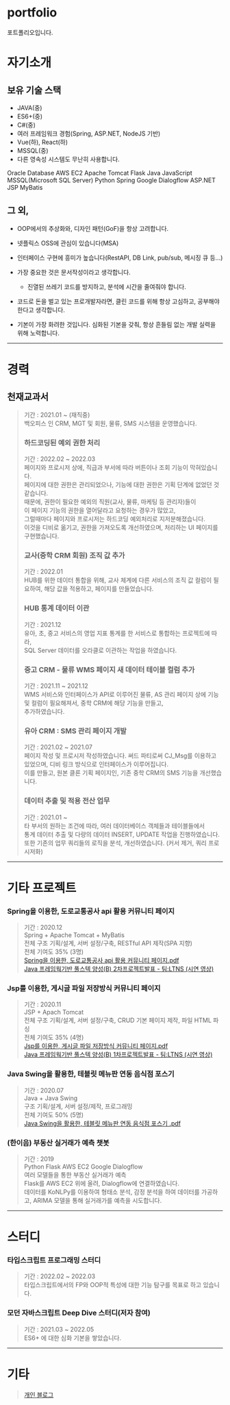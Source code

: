 # portfolio
포트폴리오입니다.

# 자기소개

## 보유 기술 스택
- JAVA(중)
- ES6+(중)
- C#(중)
- 여러 프레임워크 경험(Spring, ASP.NET, NodeJS 기반)
- Vue(하), React(하)
- MSSQL(중)
- 다른 영속성 시스템도 무난히 사용합니다.

Oracle Database AWS EC2 Apache Tomcat Flask Java JavaScript MSSQL(Microsoft SQL Server) Python Spring Google Dialogflow ASP.NET JSP MyBatis


## 그 외,
- OOP에서의 추상화와, 디자인 패턴(GoF)을 항상 고려합니다.
- 넷플릭스 OSS에 관심이 있습니다(MSA)
- 인터페이스 구현에 흥미가 높습니다(RestAPI, DB Link, pub/sub, 메시징 큐 등...)
   
- 가장 중요한 것은 문서작성이라고 생각합니다.
   - 진열된 쓰레기 코드를 방지하고, 분석에 시간을 줄여줘야 합니다.
- 코드로 돈을 벌고 있는 프로개발자라면, 클린 코드를 위해 항상 고심하고, 공부해야 한다고 생각합니다.
- 기본이 가장 화려한 것입니다. 심화된 기본을 갖춰, 항상 흔들림 없는 개발 실력을 위해 노력합니다.


---

# 경력

## 천재교과서
>기간 : 2021.01 ~ (재직중)    
>백오피스 인 CRM, MGT 및 회원, 물류, SMS 시스템을 운영했습니다.   
>
>### 하드코딩된 예외 권한 처리   
>기간 : 2022.02 ~ 2022.03   
>페이지와 프로시저 상에, 직급과 부서에 따라 버튼이나 조회 기능이 막혀있습니다.   
>페이지에 대한 권한은 관리되었으나, 기능에 대한 권한은 기획 단계에 없었던 것 같습니다.   
>때문에, 권한이 필요한 예외의 직원(교사, 물류, 마케팅 등 관리자)들이   
>이 페이지 기능의 권한을 열어달라고 요청하는 경우가 많았고,    
>그럴때마다 페이지와 프로시저는 하드코딩 예외처리로 지저분해졌습니다.   
>이것을 디비로 옮기고, 권한을 가져오도록 개선하였으며, 처리하는 UI 페이지를 구현했습니다.   
>
>### 교사(중학 CRM 회원) 조직 값 추가   
>기간 : 2022.01   
>HUB를 위한 데이터 통합을 위해, 교사 체계에 다른 서비스의 조직 값 컬럼이 필요하여, 해당 값을 적용하고, 페이지를 만들었습니다.   
>
>### HUB 통계 데이터 이관   
>기간 : 2021.12   
>유아, 초, 중고 서비스의 영업 지표 통계를 한 서비스로 통합하는 프로젝트에 따라,   
>SQL Server 데이터를 오라클로 이관하는 작업을 하였습니다.   
>
>### 중고 CRM - 물류 WMS 페이지 새 데이터 테이블 컬럼 추가   
>기간 : 2021.11 ~ 2021.12   
>WMS 서비스와 인터페이스가 API로 이루어진 물류, AS 관리 페이지 상에 기능 및 컬럼이 필요해져서, 중학 CRM에 해당 기능을 만들고,   
>추가하였습니다.   
>
>### 유아 CRM : SMS 관리 페이지 개발   
>기간 : 2021.02 ~ 2021.07   
>페이지 작성 및 프로시저 작성하였습니다. 써드 파티로써 CJ_Msg를 이용하고 있었으며, 디비 링크 방식으로 인터페이스가 이루어집니다.   
>이를 만들고, 원본 클론 기획 페이지인, 기존 중학 CRM의 SMS 기능을 개선했습니다.   
>
>### 데이터 추출 및 적용 전산 업무  
>기간 : 2021.01 ~   
>타 부서의 원하는 조건에 따라, 여러 데이터베이스 객체들과 테이블들에서   
>통계 데이터 추출 및 다량의 데이터 INSERT, UPDATE 작업을 진행하였습니다.   
>또한 기존의 업무 쿼리들의 로직을 분석, 개선하였습니다. (커서 제거, 쿼리 프로시저화)   

---

# 기타 프로젝트

### Spring을 이용한, 도로교통공사 api 활용 커뮤니티 페이지
>기간 : 2020.12   
>Spring + Apache Tomcat + MyBatis   
>전체 구조 기획/설계, 서버 설정/구축, RESTful API 제작(SPA 지향)   
>전체 기여도 35% (3명)   
>[Spring을 이용한, 도로교통공사 api 활용 커뮤니티 페이지.pdf](https://github.com/markhong93/portfolio/blob/main/Spring%EC%9D%84%20%EC%9D%B4%EC%9A%A9%ED%95%9C%2C%20%EB%8F%84%EB%A1%9C%EA%B5%90%ED%86%B5%EA%B3%B5%EC%82%AC%20api%20%ED%99%9C%EC%9A%A9%20%EC%BB%A4%EB%AE%A4%EB%8B%88%ED%8B%B0%20%ED%8E%98%EC%9D%B4%EC%A7%80/Spring%EC%9D%84%20%EC%9D%B4%EC%9A%A9%ED%95%9C%2C%20%EB%8F%84%EB%A1%9C%EA%B5%90%ED%86%B5%EA%B3%B5%EC%82%AC%20api%20%ED%99%9C%EC%9A%A9%20%EC%BB%A4%EB%AE%A4%EB%8B%88%ED%8B%B0%20%ED%8E%98%EC%9D%B4%EC%A7%80.pdf)   
>[Java 프레임웍기반 풀스텍 양성(B) 2차프로젝트발표 - 팀:LTNS (시연 영상)](https://www.youtube.com/watch?v=V1btqGmrHO0&feature=youtu.be)   


### Jsp를 이용한, 게시글 파일 저장방식 커뮤니티 페이지
>기간 : 2020.11   
>JSP + Apach Tomcat   
>전체 구조 기획/설계, 서버 설정/구축, CRUD 기본 페이지 제작, 파일 HTML 파싱   
>전체 기여도 35% (4명)   
>[Jsp를 이용한, 게시글 파일 저장방식 커뮤니티 페이지.pdf](https://github.com/markhong93/portfolio/blob/main/Jsp%EB%A5%BC%20%EC%9D%B4%EC%9A%A9%ED%95%9C%2C%20%EA%B2%8C%EC%8B%9C%EA%B8%80%20%ED%8C%8C%EC%9D%BC%20%EC%A0%80%EC%9E%A5%EB%B0%A9%EC%8B%9D%20%EC%BB%A4%EB%AE%A4%EB%8B%88%ED%8B%B0%20%ED%8E%98%EC%9D%B4%EC%A7%80/Jsp%EB%A5%BC%20%EC%9D%B4%EC%9A%A9%ED%95%9C%2C%20%EA%B2%8C%EC%8B%9C%EA%B8%80%20%ED%8C%8C%EC%9D%BC%20%EC%A0%80%EC%9E%A5%EB%B0%A9%EC%8B%9D%20%EC%BB%A4%EB%AE%A4%EB%8B%88%ED%8B%B0%20%ED%8E%98%EC%9D%B4%EC%A7%80.pdf)   
>[Java 프레임웍기반 풀스텍 양성(B) 1차프로젝트발표 - 팀:LTNS (시연 영상)](https://www.youtube.com/watch?v=tLHih5xjFKA) 


### Java Swing을 활용한, 테블릿 메뉴판 연동 음식점 포스기 
>기간 : 2020.07   
>Java + Java Swing   
>구조 기획/설계, 서버 설정/제작, 프로그래밍   
>전체 기여도 50% (5명)   
>[Java Swing을 활용한, 테블릿 메뉴판 연동 음식점 포스기
.pdf](https://github.com/markhong93/portfolio/blob/main/Java%20Swing%EC%9D%84%20%ED%99%9C%EC%9A%A9%ED%95%9C%20%ED%85%8C%EB%B8%94%EB%A6%BF%20%EB%A9%94%EB%89%B4%ED%8C%90%20%EC%97%B0%EB%8F%99%20%EC%9D%8C%EC%8B%9D%EC%A0%90%20%ED%8F%AC%EC%8A%A4%EA%B8%B0/Java%20Swing%EC%9D%84%20%ED%99%9C%EC%9A%A9%ED%95%9C%20%ED%85%8C%EB%B8%94%EB%A6%BF%20%EB%A9%94%EB%89%B4%ED%8C%90%20%EC%97%B0%EB%8F%99%20%EC%9D%8C%EC%8B%9D%EC%A0%90%20%ED%8F%AC%EC%8A%A4%EA%B8%B0.pdf)   
   

### (한이음) 부동산 실거래가 예측 챗봇
>기간 : 2019   
>Python Flask AWS EC2 Google Dialogflow   
>여러 모델들을 통한 부동산 실거래가 예측   
>Flask를 AWS EC2 위에 올려, Dialogflow에 연결하였습니다.   
>데이터를 KoNLPy를 이용하여 형태소 분석, 감정 분석을 하여 데이터를 가공하고, ARIMA 모델을 통해 실거래가를 예측을 시도합니다.   
   
   
---

# 스터디

### 타입스크립트 프로그래밍 스터디
>기간 : 2022.02 ~ 2022.03   
>타입스크립트에서의 FP와 OOP적 특성에 대한 기능 탐구를 목표로 하고 있습니다.   
   
### 모던 자바스크립트 Deep Dive 스터디(저자 참여)
>기간 : 2021.03 ~ 2022.05   
>ES6+ 에 대한 심화 기본을 쌓았습니다.   
   
   
---

# 기타
>[개인 블로그](https://blog.naver.com/markhong93)   

